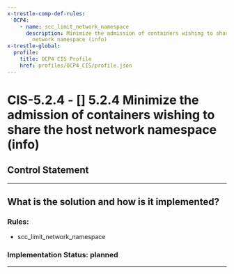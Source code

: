 ```yaml
---
x-trestle-comp-def-rules:
  OCP4:
    - name: scc_limit_network_namespace
      description: Minimize the admission of containers wishing to share the host
        network namespace (info)
x-trestle-global:
  profile:
    title: OCP4 CIS Profile
    href: profiles/OCP4_CIS/profile.json
---
```


# CIS-5.2.4 - \[\] 5.2.4 Minimize the admission of containers wishing to share the host network namespace (info)

## Control Statement

______________________________________________________________________

## What is the solution and how is it implemented?

<!-- For implementation status enter one of: implemented, partial, planned, alternative, not-applicable -->

<!-- Note that the list of rules under ### Rules: is read-only and changes will not be captured after assembly to JSON -->

<!-- Add control implementation description here for control: CIS-5.2.4 -->

### Rules:

  - scc_limit_network_namespace

### Implementation Status: planned

______________________________________________________________________

